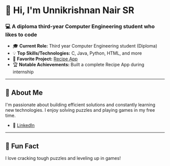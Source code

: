 # 👋 Hi, I'm Unnikrishnan Nair SR

### 💻 A diploma third-year Computer Engineering student who likes to code

- 🎓 **Current Role:** Third year Computer Engineering student (Diploma)
- 💡 **Top Skills/Technologies:** C, Java, Python, HTML, and more
- 🍲 **Favorite Project:** [Recipe App](https://github.com/UNNIKRISHNANNAIRSR/INTERSHIP_PROJECT_RECIPE_APP)
- 🏆 **Notable Achievements:** Built a complete Recipe App during internship

---

## 🚀 About Me

I'm passionate about building efficient solutions and constantly learning new technologies. I enjoy solving puzzles and playing games in my free time.

- 🔗 [LinkedIn](https://www.linkedin.com/in/unnikrishnan-nair-sr-714636357?utm_source=share_via&utm_content=profile&utm_medium=member_android)

---

## 🧩 Fun Fact

I love cracking tough puzzles and leveling up in games!
